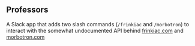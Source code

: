 ## Professors

A Slack app that adds two slash commands (`/frinkiac` and `/morbotron`) to interact with the
somewhat undocumented API behind [frinkiac.com]("https://www.frinkiac.com") and 
[morbotron.com]("https://www.morbotron.com")